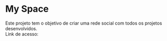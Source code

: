 # My Space
Este projeto tem o objetivo de criar uma rede social com todos os projetos desenvolvidos.<br>
Link de acesso: 
